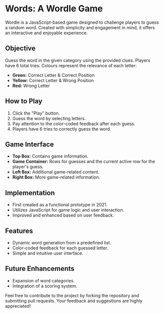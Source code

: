 # Words: A Wordle Game

Wordle is a JavaScript-based game designed to challenge players to guess a random word. Created with simplicity and engagement in mind, it offers an interactive and enjoyable experience.

## Objective

Guess the word in the given category using the provided clues. Players have 6 total tries. Colours represent the relevance of each letter:
- **Green:** Correct Letter & Correct Position
- **Yellow:** Correct Letter & Wrong Position
- **Red:** Wrong Letter

## How to Play

1. Click the "Play" button.
2. Guess the word by selecting letters.
3. Pay attention to the color-coded feedback after each guess.
4. Players have 6 tries to correctly guess the word.

## Game Interface

- **Top Box:** Contains game information.
- **Game Container:** Rows for guesses and the current active row for the player's guess.
- **Left Box:** Additional game-related content.
- **Right Box:** More game-related information.

## Implementation

- First created as a functional prototype in 2021.
- Utilizes JavaScript for game logic and user interaction.
- Improved and enhanced based on user feedback.

## Features

- Dynamic word generation from a predefined list.
- Color-coded feedback for each guessed letter.
- Simple and intuitive user interface.

## Future Enhancements

- Expansion of word categories.
- Integration of a scoring system.

Feel free to contribute to the project by forking the repository and submitting pull requests. Your feedback and suggestions are highly appreciated!
